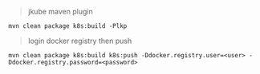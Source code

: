 > jkube maven plugin
```shell
mvn clean package k8s:build -Plkp
```
> login docker registry then push
```shell
mvn clean package k8s:build k8s:push -Ddocker.registry.user=<user> -Ddocker.registry.password=<password>
```